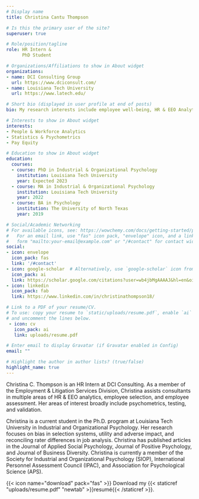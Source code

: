 ```yaml
---
# Display name
title: Christina Cantu Thompson

# Is this the primary user of the site?
superuser: true

# Role/position/tagline
role: HR Intern &
      PhD Student

# Organizations/Affiliations to show in About widget
organizations:
- name: DCI Consulting Group
  url: https://www.dciconsult.com/
- name: Louisiana Tech University
  url: https://www.latech.edu/

# Short bio (displayed in user profile at end of posts)
bio: My research interests include employee well-being, HR & EEO Analytics, and Diversity, Equity, & Inclusion.

# Interests to show in About widget
interests:
- People & Workforce Analytics
- Statistics & Psychometrics
- Pay Equity

# Education to show in About widget
education:
  courses:
  - course: PhD in Industrial & Organizational Psychology
    institution: Louisiana Tech University
    year: Expected 2023
  - course: MA in Industrial & Organizational Psychology
    institution: Louisiana Tech University
    year: 2022
  - course: BA in Psychology
    institution: The University of North Texas
    year: 2019

# Social/Academic Networking
# For available icons, see: https://wowchemy.com/docs/getting-started/page-builder/#icons
#   For an email link, use "fas" icon pack, "envelope" icon, and a link in the
#   form "mailto:your-email@example.com" or "/#contact" for contact widget.
social:
- icon: envelope
  icon_pack: fas
  link: '/#contact'
- icon: google-scholar  # Alternatively, use `google-scholar` icon from `ai` icon pack
  icon_pack: ai
  link: https://scholar.google.com/citations?user=wb4jbMgAAAAJ&hl=en&oi=ao
- icon: linkedin
  icon_pack: fab
  link: https://www.linkedin.com/in/christinathompson18/

# Link to a PDF of your resume/CV.
# To use: copy your resume to `static/uploads/resume.pdf`, enable `ai` icons in `params.toml`, 
# and uncomment the lines below.
 - icon: cv
   icon_pack: ai
   link: uploads/resume.pdf

# Enter email to display Gravatar (if Gravatar enabled in Config)
email: ""

# Highlight the author in author lists? (true/false)
highlight_name: true
---
```


Christina C. Thompson is an HR Intern at DCI Consulting. As a member of the Employment & Litigation Services Division, Christina assists consultants in multiple areas of HR & EEO analytics, employee selection, and employee assessment. Her areas of interest broadly include psychometrics, testing, and validation.

Christina is a current student in the Ph.D. program at Louisiana Tech University in Industrial and Organizational Psychology. Her research focuses on bias in selection systems, utility and adverse impact, and reconciling rater differences in job analysis. Christina has published articles in the Journal of Applied Social Psychology, Journal of Positive Psychology, and Journal of Business Diversity. Christina is currently a member of the Society for Industrial and Organizational Psychology (SIOP), International Personnel Assessment Council (IPAC), and Association for Psychological Science (APS).

{{< icon name="download" pack="fas" >}} Download my {{< staticref "uploads/resume.pdf" "newtab" >}}resumé{{< /staticref >}}.
